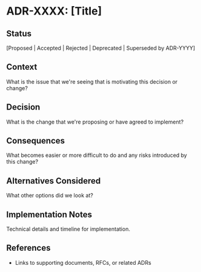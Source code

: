# ADR-XXXX: [Title]

## Status
[Proposed | Accepted | Rejected | Deprecated | Superseded by ADR-YYYY]

## Context
What is the issue that we're seeing that is motivating this decision or change?

## Decision
What is the change that we're proposing or have agreed to implement?

## Consequences
What becomes easier or more difficult to do and any risks introduced by this change?

## Alternatives Considered
What other options did we look at?

## Implementation Notes
Technical details and timeline for implementation.

## References
- Links to supporting documents, RFCs, or related ADRs